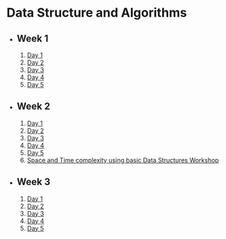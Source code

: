 # Data Structure and Algorithms

- ## Week 1

   1. [Day 1](https://www.facebook.com/iCodeguru/videos/7020111454720026)
   2. [Day 2](https://www.facebook.com/iCodeguru/videos/279957947837663)
   3. [Day 3](https://fb.watch/nDLzZm0B8p/?mibextid=2JQ9oc)
   4. [Day 4](https://fb.watch/nDTXuhBqDQ/?mibextid=2JQ9oc)
   5. [Day 5](https://fb.watch/nFaJykwJUd/?mibextid=2JQ9oc)

- ## Week 2

   1. [Day 1](https://www.facebook.com/iCodeguru/videos/1293357071545336)
   2. [Day 2](https://www.facebook.com/iCodeguru/videos/288422020675176)
   3. [Day 3](https://www.facebook.com/iCodeguru/videos/286194531066314)
   4. [Day 4](https://fb.watch/nN6ZEEuSh8/?mibextid=2JQ9oc)
   5. [Day 5](https://www.facebook.com/iCodeguru/videos/1055654188912439)
   6. [Space and Time complexity using basic Data Structures Workshop](https://fb.watch/nRfmj6WYPv/?mibextid=2JQ9oc)

- ## Week 3

   1. [Day 1](https://www.facebook.com/iCodeguru/videos/856521832583086)
   2. [Day 2](https://www.facebook.com/iCodeguru/videos/2474120699439737)
   3. [Day 3](https://fb.watch/nV8risZJgM/?mibextid=2JQ9oc)
   4. [Day 4](https://fb.watch/nWraen6ReD/?mibextid=2JQ9oc)
   5. [Day 5](https://fb.watch/nXEnb4h3Iq/?mibextid=2JQ9oc)
